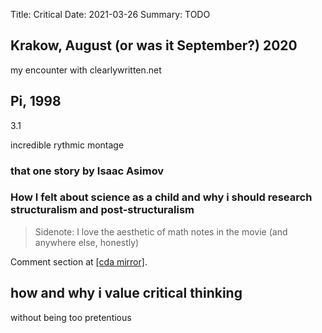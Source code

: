 Title: Critical
Date: 2021-03-26
Summary: TODO



## Krakow, August (or was it September?) 2020

my encounter with clearlywritten.net

## Pi, 1998

3.1

incredible rythmic montage 

### that one story by Isaac Asimov

### How I felt about science as a child and why i should research structuralism and post-structuralism

> Sidenote: I love the aesthetic of math notes in the movie (and anywhere else, honestly)

Comment section at [\[cda mirror\]](https://www.cda.pl/video/108970cf).

## how and why i value critical thinking

without being too pretentious

